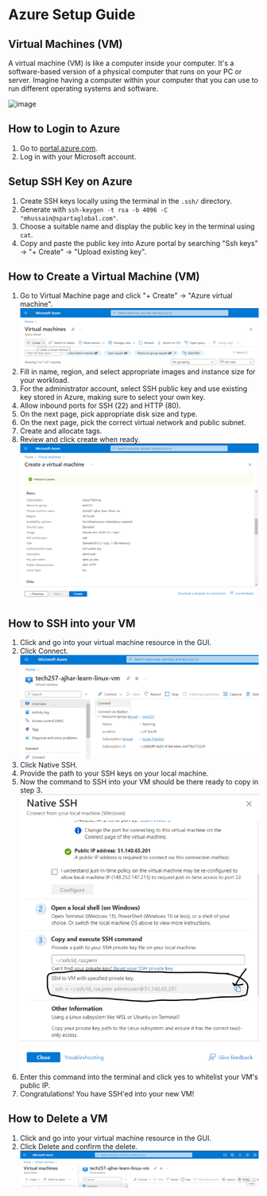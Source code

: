 # Azure Setup Guide

## Virtual Machines (VM)

A virtual machine (VM) is like a computer inside your computer. It's a software-based version of a physical computer that runs on your PC or server. Imagine having a computer within your computer that you can use to run different operating systems and software.


![image](https://github.com/Hussainajhar8/tech257_azure_linux/assets/110145960/0dd73915-bd25-4e9a-bf0c-4327096101a8)

## How to Login to Azure
1. Go to [portal.azure.com](https://portal.azure.com).
2. Log in with your Microsoft account.

## Setup SSH Key on Azure
1. Create SSH keys locally using the terminal in the `.ssh/` directory.
2. Generate with `ssh-keygen -t rsa -b 4096 -C "mhussain@spartaglobal.com"`.
3. Choose a suitable name and display the public key in the terminal using `cat`.
4. Copy and paste the public key into Azure portal by searching "Ssh keys" -> "+ Create" -> "Upload existing key".

## How to Create a Virtual Machine (VM)
1. Go to Virtual Machine page and click "+ Create" -> "Azure virtual machine".
![img_1.png](img/img_1.png)
2. Fill in name, region, and select appropriate images and instance size for your workload.
3. For the administrator account, select SSH public key and use existing key stored in Azure, making sure to select your own key.
4. Allow inbound ports for SSH (22) and HTTP (80).
5. On the next page, pick appropriate disk size and type.
6. On the next page, pick the correct virtual network and public subnet.
7. Create and allocate tags.
8. Review and click create when ready.
![img_2.png](img/img_2.png)

## How to SSH into your VM
1. Click and go into your virtual machine resource in the GUI.
2. Click Connect.
![img_3.png](img/img_3.png)
3. Click Native SSH.
4. Provide the path to your SSH keys on your local machine.
5. Now the command to SSH into your VM should be there ready to copy in step 3.
![img_4.png](img/img_4.png)
6. Enter this command into the terminal and click yes to whitelist your VM's public IP.
7. Congratulations! You have SSH'ed into your new VM!

## How to Delete a VM
1. Click and go into your virtual machine resource in the GUI.
2. Click Delete and confirm the delete.
![img_5.png](img/img_5.png)
